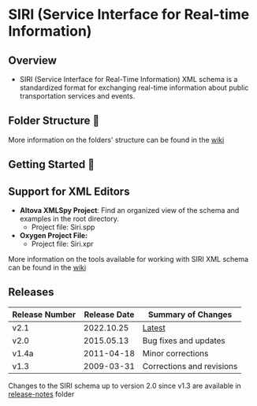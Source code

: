 # SIRI (Service Interface for Real-time Information)
## Overview

- SIRI (Service Interface for Real-Time Information) XML schema is a standardized format for exchanging real-time information about public transportation services and events.

## Folder Structure 📁

More information on the folders' structure can be found in the [wiki](https://github.com/TuThoThai/SIRI/wiki/Structure-%26-Compatibility/#folders)

## Getting Started 🚀

## Support for XML Editors 

- **Altova XMLSpy Project**: Find an organized view of the schema and examples in the root directory.
  - Project file: Siri.spp
- **Oxygen Project File:**
  - Project file: Siri.xpr

More information on the tools available for working with SIRI XML schema can be found in the [wiki](https://github.com/TuThoThai/SIRI/wiki/Software-&-tools)

## Releases

| Release Number | Release Date | Summary of Changes         |
|----------------|--------------|----------------------------|
| v2.1           | 2022.10.25   | [Latest](https://github.com/SIRI-CEN/SIRI/releases/tag/v2.1) |
| v2.0           | 2015.05.13   | Bug fixes and updates      |
| v1.4a          | 2011-04-18   | Minor corrections          |
| v1.3           | 2009-03-31   | Corrections and revisions  |

Changes to the SIRI schema up to version 2.0 since v1.3 are available in [release-notes](release-notes) folder
